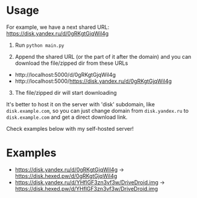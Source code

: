 # Usage

For example, we have a next shared URL: https://disk.yandex.ru/d/0gRKgtGjqWil4g

1. Run `python main.py`

2. Append the shared URL (or the part of it after the domain) and you can download the file/zipped dir from these URLs

- http://localhost:5000/d/0gRKgtGjqWil4g
- http://localhost:5000/https://disk.yandex.ru/d/0gRKgtGjqWil4g

3. The file/zipped dir will start downloading

It's better to host it on the server with 'disk' subdomain, like `disk.example.com`, so you can just change domain from `disk.yandex.ru` to `disk.example.com` and get a direct download link.

Check examples below with my self-hosted server!

# Examples

- https://disk.yandex.ru/d/0gRKgtGjqWil4g → https://disk.hexed.pw/d/0gRKgtGjqWil4g
- https://disk.yandex.ru/d/YHflGF3zn3vf3w/DriveDroid.img → https://disk.hexed.pw/d/YHflGF3zn3vf3w/DriveDroid.img